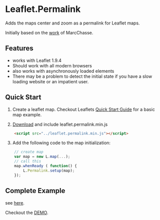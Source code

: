 # Leaflet.Permalink
Adds the maps center and zoom as a permalink for Leaflet maps.

Initially based on the [work](https://github.com/MarcChasse/leaflet.Permalink) of MarcChasse.

## Features

* works with Leaflet 1.9.4
* Should work with all modern browsers
* also works with asynchronously loaded elements
* There may be a problem to detect the initial state if you have a slow loading website or an impatient user.

## Quick Start

1. Create a leaflet map. Checkout Leaflets [Quick Start Guide](http://leafletjs.com/examples/quick-start.html) for a basic map example.

2. [Download](https://raw.githubusercontent.com/hupe13/leaflet.Permalink/main/leaflet.permalink.min.js) and include leaflet.permalink.min.js

```html
	<script src="../leaflet.permalink.min.js"></script>
```

3. Add the following code to the map initialization:

```javascript
	// create map
	var map = new L.map(...);
	// call this
	map.whenReady ( function() {
		L.Permalink.setup(map);
	});
```

## Complete Example

see [here](https://github.com/hupe13/leaflet.Permalink/blob/main/example/index.html).

Checkout the [DEMO](https://hupe13.github.io/leaflet.Permalink/example/).
